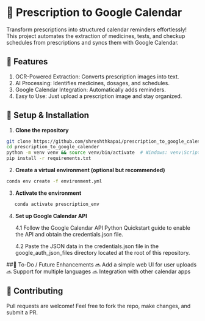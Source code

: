 # 📌 Prescription to Google Calendar
Transform prescriptions into structured calendar reminders effortlessly! This project automates the extraction of medicines, tests, and checkup schedules from prescriptions and syncs them with Google Calendar.

## 🚀 Features
1) OCR-Powered Extraction: Converts prescription images into text.
2) AI Processing: Identifies medicines, dosages, and schedules.
3) Google Calendar Integration: Automatically adds reminders.
4) Easy to Use: Just upload a prescription image and stay organized.

## 🔧 Setup & Installation
1. **Clone the repository**  
```sh
git clone https://github.com/shreshthkapai/prescription_to_google_calender.git
cd prescription_to_google_calender
python -m venv venv && source venv/bin/activate  # Windows: venv\Scripts\activate
pip install -r requirements.txt
```
2. **Create a virtual environment (optional but recommended)**
```sh
conda env create -f environment.yml
```
3. **Activate the environment**
```sh
   conda activate prescription_env
```
4. **Set up Google Calendar API**
   
   
   4.1 Follow the Google Calendar API Python Quickstart guide to enable the API and obtain the credentials.json file.


   4.2 Paste the JSON data in the credentials.json file in the google_auth_json_files directory located at the root of this repository.

##📌 To-Do / Future Enhancements
🔜 Add a simple web UI for user uploads
🔜 Support for multiple languages
🔜 Integration with other calendar apps

## 🤝 Contributing
Pull requests are welcome! Feel free to fork the repo, make changes, and submit a PR.
